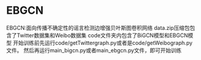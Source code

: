# EBGCN
EBGCN:面向传播不确定性的谣言检测边增强贝叶斯图卷积网络
data.zip压缩包包含了Twitter数据集和Weibo数据集
code文件夹内包含了BiGCN模型和EBGCN模型
开始训练前先运行code/getTwittergraph.py或者是code/getWeibograph.py文件。
然后再运行main_bigcn.py或者main_ebgcn.py文件，即可开始训练
